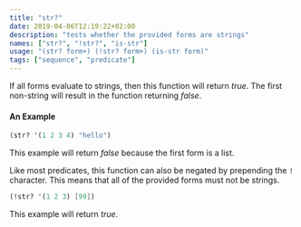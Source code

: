 ```yaml
---
title: "str?"
date: 2019-04-06T12:19:22+02:00
description: "tests whether the provided forms are strings"
names: ["str?", "!str?", "is-str"]
usage: "(str? form+) (!str? form+) (is-str form)"
tags: ["sequence", "predicate"]
---
```

If all forms evaluate to strings, then this function will return _true_. The first non-string will result in the function returning _false_.

#### An Example

~~~scheme
(str? '(1 2 3 4) "hello")
~~~

This example will return _false_ because the first form is a list.

Like most predicates, this function can also be negated by prepending the `!` character. This means that all of the provided forms must not be strings.

~~~scheme
(!str? '(1 2 3) [99])
~~~

This example will return _true_.
